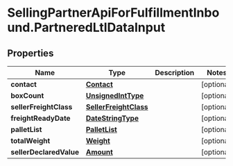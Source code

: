 # SellingPartnerApiForFulfillmentInbound.PartneredLtlDataInput

## Properties
Name | Type | Description | Notes
------------ | ------------- | ------------- | -------------
**contact** | [**Contact**](Contact.md) |  | [optional] 
**boxCount** | [**UnsignedIntType**](UnsignedIntType.md) |  | [optional] 
**sellerFreightClass** | [**SellerFreightClass**](SellerFreightClass.md) |  | [optional] 
**freightReadyDate** | [**DateStringType**](DateStringType.md) |  | [optional] 
**palletList** | [**PalletList**](PalletList.md) |  | [optional] 
**totalWeight** | [**Weight**](Weight.md) |  | [optional] 
**sellerDeclaredValue** | [**Amount**](Amount.md) |  | [optional] 

